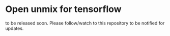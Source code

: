 # Open unmix for tensorflow

to be released soon. Please follow/watch to this repository to be notified for updates.
